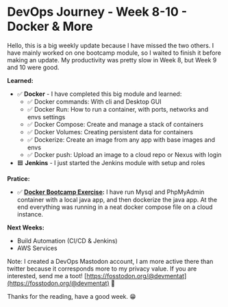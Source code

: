 # DevOps Journey - Week 8-10 - Docker & More

Hello, this is a big weekly update because I have missed the two others. I have mainly worked on one bootcamp module, so I waited to finish it before making an update. My productivity was pretty slow in Week 8, but Week 9 and 10 were good.

**Learned:**
- ✅ **Docker** - I have completed this big module and learned:
   - ✅ Docker commands: With cli and Desktop GUI
   - ✅ Docker Run: How to run a container, with ports, networks and envs settings
   - ✅ Docker Compose: Create and manage a stack of containers
   - ✅ Docker Volumes: Creating persistent data for containers
   - ✅ Dockerize: Create an image from any app with base images and envs
   - ✅ Docker push: Upload an image to a cloud repo or Nexus with login
- 🟦 **Jenkins** - I just started the Jenkins module with setup and roles

**Pratice:**
- ✅ **[Docker Bootcamp Exercise](https://github.com/DevMentat/DevOps-BootCamp-Exercises):** I have run Mysql and PhpMyAdmin container with a local java app, and then dockerize the java app. At the end everything was running in a neat docker compose file on a cloud instance.

**Next Weeks:**
- Build Automation (CI/CD & Jenkins)
- AWS Services

Note: I created a DevOps Mastodon account, I am more active there than twitter because it corresponds more to my privacy value. 
If you are interested, send me a toot!  [https://fosstodon.org/@devmentat](https://fosstodon.org/@devmentat) 🐘

Thanks for the reading, have a good week. 😁
